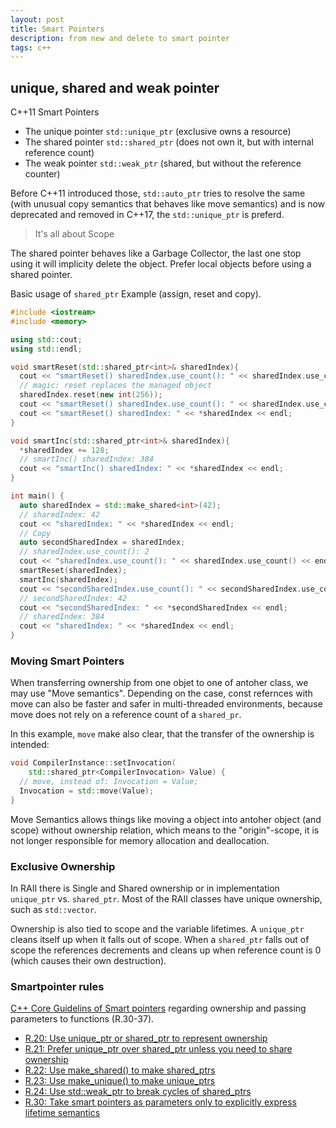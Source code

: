 ```yaml
---
layout: post
title: Smart Pointers
description: from new and delete to smart pointer 
tags: c++
---
```



## unique, shared and weak pointer 

C++11 Smart Pointers

- The unique pointer `std::unique_ptr` (exclusive owns a resource) 
- The shared pointer `std::shared_ptr` (does not own it, but with internal reference count) 
- The weak pointer `std::weak_ptr` (shared, but without the reference counter)


Before C++11 introduced those, `std::auto_ptr` tries to resolve the same (with unusual copy semantics that behaves like move semantics) and is now deprecated and removed in C++17, the `std::unique_ptr` is preferd.    

> It's all about Scope

The shared pointer behaves like a Garbage Collector, the last one stop using it will implicity delete the object. Prefer local objects before using a shared pointer.


Basic usage of `shared_ptr` Example (assign, reset and copy). 

```c++
#include <iostream>
#include <memory>

using std::cout;
using std::endl;

void smartReset(std::shared_ptr<int>& sharedIndex){
  cout << "smartReset() sharedIndex.use_count(): " << sharedIndex.use_count() << endl;
  // magic: reset replaces the managed object 
  sharedIndex.reset(new int(256));
  cout << "smartReset() sharedIndex.use_count(): " << sharedIndex.use_count() << endl;
  cout << "smartReset() sharedIndex: " << *sharedIndex << endl;
}

void smartInc(std::shared_ptr<int>& sharedIndex){
  *sharedIndex += 128;
  // smartInc() sharedIndex: 384
  cout << "smartInc() sharedIndex: " << *sharedIndex << endl;
}

int main() {
  auto sharedIndex = std::make_shared<int>(42);
  // sharedIndex: 42 
  cout << "sharedIndex: " << *sharedIndex << endl;
  // Copy 
  auto secondSharedIndex = sharedIndex;
  // sharedIndex.use_count(): 2
  cout << "sharedIndex.use_count(): " << sharedIndex.use_count() << endl;
  smartReset(sharedIndex);  
  smartInc(sharedIndex);  
  cout << "secondSharedIndex.use_count(): " << secondSharedIndex.use_count() << endl;
  // secondSharedIndex: 42
  cout << "secondSharedIndex: " << *secondSharedIndex << endl;
  // sharedIndex: 384
  cout << "sharedIndex: " << *sharedIndex << endl;
}
```


### Moving Smart Pointers

When transferring ownership from one objet to one of antoher class, we may use "Move semantics".
Depending on the case, const refernces with move can also be faster and safer in multi-threaded environments, because move does not rely on a reference count of a `shared_pr`. 

In this example, `move` make also clear, that the transfer of the ownership is intended:

```c++
void CompilerInstance::setInvocation(
    std::shared_ptr<CompilerInvocation> Value) {
  // move, instead of: Invocation = Value;
  Invocation = std::move(Value);
}
```

 Move Semantics allows things like moving a object into antoher object (and scope) without ownership relation, which means to the "origin"-scope, it is not longer responsible for memory allocation and deallocation.


### Exclusive Ownership

In RAII there is Single and Shared ownership or in implementation `unique_ptr` vs. `shared_ptr`. 
Most of the RAII classes have unique ownership, such as `std::vector`.

Ownership is also tied to scope and the variable lifetimes.
A `unique_ptr` cleans itself up when it falls out of scope. When a `shared_ptr` falls out of scope the  references decrements and cleans up when reference count is 0 (which causes their own destruction).


### Smartpointer rules

[C++ Core Guidelins of Smart pointers](http://isocpp.github.io/CppCoreGuidelines/CppCoreGuidelines#rsmart-smart-pointers) regarding ownership and passing parameters to functions (R.30-37).  


-  [R.20: Use unique_ptr or shared_ptr to represent ownership](http://isocpp.github.io/CppCoreGuidelines/CppCoreGuidelines#r20-use-unique_ptr-or-shared_ptr-to-represent-ownership)
-  [R.21: Prefer unique_ptr over shared_ptr unless you need to share ownership](http://isocpp.github.io/CppCoreGuidelines/CppCoreGuidelines#r21-prefer-unique_ptr-over-shared_ptr-unless-you-need-to-share-ownership)
-  [R.22: Use make_shared() to make shared_ptrs](http://isocpp.github.io/CppCoreGuidelines/CppCoreGuidelines#r22-use-make_shared-to-make-shared_ptrs)
-  [R.23: Use make_unique() to make unique_ptrs](http://isocpp.github.io/CppCoreGuidelines/CppCoreGuidelines#r23-use-make_unique-to-make-unique_ptrs)
-  [R.24: Use std::weak_ptr to break cycles of shared_ptrs](http://isocpp.github.io/CppCoreGuidelines/CppCoreGuidelines#r24-use-stdweak_ptr-to-break-cycles-of-shared_ptrs)
- [R.30: Take smart pointers as parameters only to explicitly express lifetime semantics](http://isocpp.github.io/CppCoreGuidelines/CppCoreGuidelines#r30-take-smart-pointers-as-parameters-only-to-explicitly-express-lifetime-semantics)


